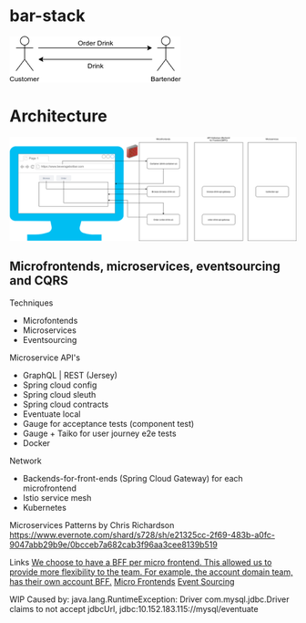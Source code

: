 # bar-stack
![Bar System](./docs/BarSystem.png)

# Architecture
![Architecture](./docs/Architecture.png)

## Microfrontends, microservices, eventsourcing and CQRS
Techniques
* Microfontends
* Microservices
* Eventsourcing

Microservice API's
* GraphQL | REST (Jersey)
* Spring cloud config
* Spring cloud sleuth
* Spring cloud contracts
* Eventuate local
* Gauge for acceptance tests (component test)
* Gauge + Taiko for user journey e2e tests
* Docker

Network
* Backends-for-front-ends (Spring Cloud Gateway) for each microfrontend
* Istio service mesh
* Kubernetes

Microservices Patterns by Chris Richardson
https://www.evernote.com/shard/s728/sh/e21325cc-2f69-483b-a0fc-9047abb29b9e/0bcceb7a682cab3f96aa3cee8139b519

Links
[We choose to have a BFF per micro frontend. This allowed us to provide more flexibility to the team. For example, the account domain team, has their own account BFF.](https://medium.com/passionate-people/my-experience-using-micro-frontends-e99a1ad6ed32)
[Micro Frontends](https://martinfowler.com/articles/micro-frontends.html)
[Event Sourcing](http://eventuate.io/gettingstarted-es.html)

WIP
Caused by: java.lang.RuntimeException: Driver com.mysql.jdbc.Driver claims to not accept jdbcUrl, jdbc:10.152.183.115://mysql/eventuate
